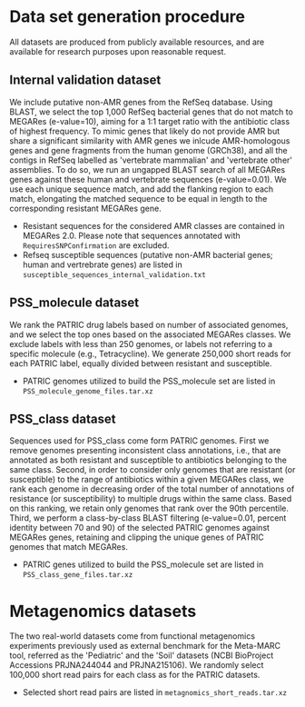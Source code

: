 # Data set generation procedure
All datasets are produced from publicly available resources, and are available for research purposes upon reasonable request.

## Internal validation dataset
We include putative non-AMR genes from the RefSeq database. Using BLAST, we select the top 1,000 RefSeq bacterial genes that do not match to MEGARes (e-value=10), aiming for a 1:1 target ratio with the antibiotic class of highest frequency.
To mimic genes that likely do not provide AMR but share a significant similarity with AMR genes we inlcude AMR-homologous genes and gene fragments from the human genome (GRCh38), and all the contigs in RefSeq labelled as 'vertebrate mammalian' and 'vertebrate other' assemblies. To do so, we run an ungapped BLAST search of all MEGARes genes against these human and vertebrate sequences (e-value=0.01). We use each unique sequence match, and add the flanking region to each match, elongating the matched sequence to be equal in length to the corresponding resistant MEGARes gene.

* Resistant sequences for the considered AMR classes are contained in MEGARes 2.0. Please note that sequences annotated with `RequiresSNPConfirmation` are excluded.
* Refseq susceptible sequences (putative non-AMR bacterial genes; human and vertrebrate genes) are listed in `susceptible_sequences_internal_validation.txt`

## PSS_molecule dataset
We rank the PATRIC drug labels based on number of associated genomes, and we select the top ones based on the associated MEGARes classes. We exclude labels with less than 250 genomes, or labels not referring to a specific molecule (e.g., Tetracycline). We generate 250,000 short reads for each PATRIC label, equally divided between resistant and susceptible. 

* PATRIC genomes utilized to build the PSS\_molecule set are listed in `PSS_molecule_genome_files.tar.xz`

## PSS_class dataset
Sequences used for PSS\_class come form PATRIC genomes. First we remove genomes presenting inconsistent class annotations, i.e., that are annotated as both resistant and susceptible to antibiotics belonging to the same class. Second, in order to consider only genomes that are resistant (or susceptible) to the range of antibiotics within a given MEGARes class, we rank each genome in decreasing order of the total number of annotations of resistance (or susceptibility) to multiple drugs within the same class. Based on this ranking, we retain only genomes that rank over the 90th percentile. Third, we perform a class-by-class BLAST filtering (e-value=0.01, percent identity between 70 and 90) of the selected PATRIC genomes against MEGARes genes, retaining and clipping the unique genes of PATRIC genomes that match MEGARes.

* PATRIC genes utilized to build the PSS\_molecule set are listed in `PSS_class_gene_files.tar.xz`

# Metagenomics datasets
The two real-world datasets come from functional metagenomics experiments previously used as external benchmark for the Meta-MARC tool, referred as the 'Pediatric' and the 'Soil' datasets (NCBI BioProject Accessions PRJNA244044 and PRJNA215106). We randomly select 100,000 short read pairs for each class as for the PATRIC datasets.

* Selected short read pairs are listed in `metagnomics_short_reads.tar.xz`
